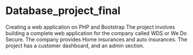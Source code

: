 # Database_project_final
 Creating a web application on PHP and Bootstrap
The project involves building a complete web application for the company called WDS or We Do Secure.
The company provides Home insurances and auto insurances.
The project has a customer dashboard, and an admin section.
